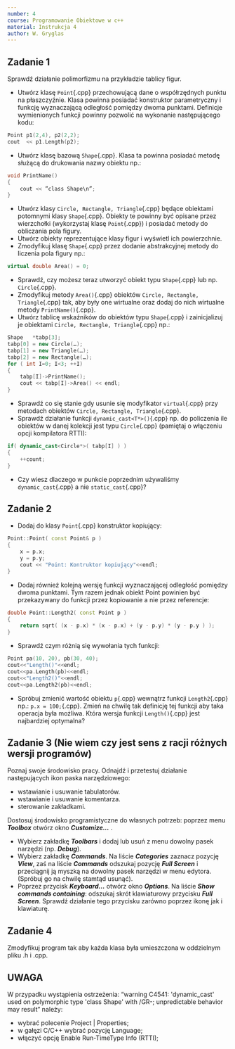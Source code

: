 ```yaml
---
number: 4
course: Programowanie Obiektowe w c++
material: Instrukcja 4
author: W. Gryglas
---
```


## Zadanie 1
Sprawdź działanie polimorfizmu na przykładzie tablicy figur.

* Utwórz klasę `Point`{.cpp} przechowującą dane o współrzędnych punktu na płaszczyźnie. Klasa powinna posiadać konstruktor parametryczny i funkcję wyznaczającą odległość pomiędzy dwoma punktami. Definicje wymienionych funkcji powinny pozwolić na wykonanie następującego kodu:
```c++
Point p1(2,4), p2(2,2);
cout  << p1.Length(p2);
```

* Utwórz klasę bazową `Shape`{.cpp}. Klasa ta powinna posiadać metodę służącą do drukowania nazwy obiektu np.:
```c++
void PrintName()
{
	cout << ”class Shape\n”;
}
```

* Utwórz klasy `Circle, Rectangle, Triangle`{.cpp} będące obiektami potomnymi klasy `Shape`{.cpp}. Obiekty te powinny być opisane przez wierzchołki (wykorzystaj klasę `Point`{.cpp}) i posiadać metody do obliczania pola figury.
* Utwórz obiekty reprezentujące klasy figur i wyświetl ich powierzchnie.
* Zmodyfikuj klasę `Shape`{.cpp} przez dodanie abstrakcyjnej metody do liczenia pola figury np.:
```c++
virtual double Area() = 0;
```

* Sprawdź, czy możesz teraz utworzyć obiekt typu `Shape`{.cpp} lub np. `Circle`{.cpp}.
* Zmodyfikuj metody `Area()`{.cpp} obiektów `Circle, Rectangle, Triangle`{.cpp} tak, aby były one wirtualne oraz dodaj do nich wirtualne metody `PrintName()`{.cpp}.
* Utwórz tablicę wskaźników do obiektów typu `Shape`{.cpp} i zainicjalizuj je obiektami `Circle, Rectangle, Triangle`{.cpp} np.:
```c++
Shape	*tabp[3];
tabp[0] = new Circle(…);
tabp[1] = new Triangle(…);
tabp[2] = new Rectangle(…);
for ( int I=0; I<3; ++I)
{
    tabp[I]->PrintName();
    cout << tabp[I]->Area() << endl;
}
```

* Sprawdź co się stanie gdy usunie się modyfikator `virtual`{.cpp} przy metodach obiektów `Circle, Rectangle, Triangle`{.cpp}.
* Sprawdź działanie funkcji `dynamic_cast<T*>()`{.cpp}  np. do policzenia ile obiektów w danej kolekcji jest typu `Circle`{.cpp} (pamiętaj o włączeniu opcji kompilatora RTTI):
```c++
if( dynamic_cast<Circle*>( tabp[I] ) )
{
	++count;
}
```

* Czy wiesz dlaczego w punkcie poprzednim używaliśmy `dynamic_cast`{.cpp} a nie `static_cast`{.cpp}?

## Zadanie 2

* Dodaj do klasy `Point`{.cpp} konstruktor kopiujący:
```c++
Point::Point( const Point& p )
{
	x = p.x;
	y = p.y;
	cout << "Point: Kontruktor kopiujący"<<endl;
}
```
* Dodaj również kolejną wersję funkcji wyznaczającej odległość pomiędzy dwoma punktami. Tym razem jednak obiekt Point powinien być przekazywany do funkcji przez kopiowanie a nie przez referencje:
```c++
double Point::Length2( const Point p )
{
	return sqrt( (x - p.x) * (x - p.x) + (y - p.y) * (y - p.y ) );
}
```
* Sprawdź czym różnią się wywołania tych funkcji:
```c++
Point pa(10, 20), pb(30, 40);
cout<<"Length()"<<endl;
cout<<pa.Length(pb)<<endl;
cout<<"Length2()"<<endl;
cout<<pa.Length2(pb)<<endl;
```
* Spróbuj zmienić wartość obiektu `p`{.cpp} wewnątrz funkcji `Length2`{.cpp} np.: `p.x = 100;`{.cpp}. Zmień na chwilę tak definicję tej funkcji aby taka operacja była możliwa. Która wersja funkcji `Length()`{.cpp} jest najbardziej optymalna?

## Zadanie 3 (Nie wiem czy jest sens z racji różnych wersji programów)
Poznaj swoje środowisko pracy.
Odnajdź i przetestuj działanie następujących ikon paska narzędziowego:
 - wstawianie i usuwanie tabulatorów.
 - wstawianie i usuwanie komentarza.
 - sterowanie zakładkami.

Dostosuj środowisko programistyczne do własnych potrzeb: poprzez menu ***Toolbox*** otwórz okno ***Customize...*** .
* Wybierz zakładkę ***Toolbars*** i dodaj lub usuń z menu dowolny pasek narzędzi (np. ***Debug***).
* Wybierz zakładkę ***Commands***. Na liście ***Categories*** zaznacz pozycję ***View***, zaś na liście ***Commands*** odszukaj pozycję ***Full Screen*** i przeciągnij ją myszką na dowolny pasek narzędzi w menu edytora. (Spróbuj go na chwilę stamtąd usunąć).
* Poprzez przycisk ***Keyboard...*** otwórz okno ***Options***. Na liście ***Show commands containing***: odszukaj skrót klawiaturowy przycisku ***Full Screen***. Sprawdź działanie tego przycisku zarówno poprzez ikonę jak i klawiaturę.

## Zadanie 4
Zmodyfikuj program tak aby każda klasa była umieszczona w oddzielnym pliku .h i .cpp.

## UWAGA
W przypadku wystąpienia ostrzeżenia:
“warning C4541: 'dynamic_cast' used on polymorphic type 'class Shape' with /GR-; unpredictable behavior may result”
należy:
- wybrać polecenie Project | Properties;
- w gałęzi C/C++ wybrać pozycję Language;
- włączyć opcję Enable Run-TimeType Info (RTTI);
